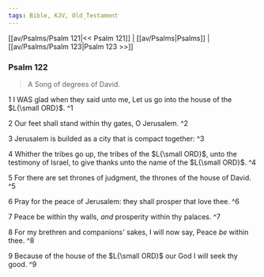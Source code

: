 ```yaml
---
tags: Bible, KJV, Old_Testament
---
```


[[av/Psalms/Psalm 121|<< Psalm 121]] | [[av/Psalms|Psalms]] | [[av/Psalms/Psalm 123|Psalm 123 >>]]

### Psalm 122

> A Song of degrees of David.

1 I WAS glad when they said unto me, Let us go into the house of the $L{\small ORD}$. ^1

2 Our feet shall stand within thy gates, O Jerusalem. ^2

3 Jerusalem is builded as a city that is compact together: ^3

4 Whither the tribes go up, the tribes of the $L{\small ORD}$, unto the testimony of Israel, to give thanks unto the name of the $L{\small ORD}$. ^4

5 For there are set thrones of judgment, the thrones of the house of David. ^5

6 Pray for the peace of Jerusalem: they shall prosper that love thee. ^6

7 Peace be within thy walls, _and_ prosperity within thy palaces. ^7

8 For my brethren and companions' sakes, I will now say, Peace _be_ within thee. ^8

9 Because of the house of the $L{\small ORD}$ our God I will seek thy good. ^9
